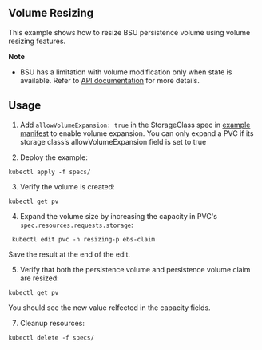 ## Volume Resizing
This example shows how to resize BSU persistence volume using volume resizing features.

**Note**
- BSU has a limitation with volume modification only when state is available. Refer to [API documentation](https://docs.outscale.com/api#updatevolume) for more details.

## Usage
1. Add `allowVolumeExpansion: true` in the StorageClass spec in [example manifest](./spec/sc.yaml) to enable volume expansion. You can only expand a PVC if its storage class’s allowVolumeExpansion field is set to true

2. Deploy the example:

```
kubectl apply -f specs/
``` 

3. Verify the volume is created:

```
kubectl get pv 
```

4. Expand the volume size by increasing the capacity in PVC's `spec.resources.requests.storage`:
```
 kubectl edit pvc -n resizing-p ebs-claim
```
Save the result at the end of the edit.

5. Verify that both the persistence volume and persistence volume claim are resized:
```
kubectl get pv
```
You should see the new value relfected in the capacity fields.


7. Cleanup resources:
```
kubectl delete -f specs/
```
